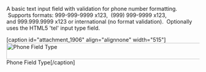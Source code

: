 A basic text input field with validation for phone number formatting.  Supports formats: 999-999-9999 x123,  (999) 999-9999 x123, and 999.999.9999 x123 or international (no format validation).  Optionally uses the HTML5 'tel' input type field.

[caption id="attachment_1906" align="alignnone" width="515"]<img class="size-full wp-image-1906" title="Phone Field Type" src="http://pods.io/files/2013/04/phone.png" alt="Phone Field Type" width="515" height="43" /> Phone Field Type[/caption]
